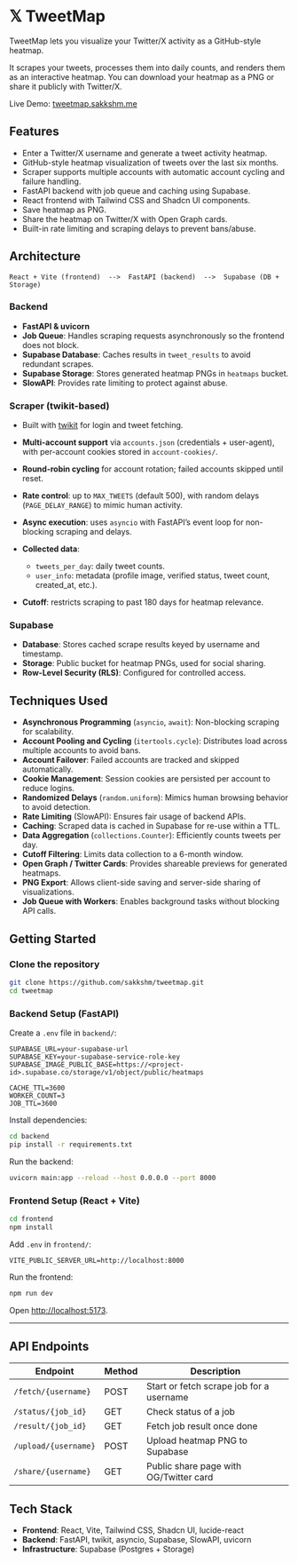 # 𝕏 TweetMap

TweetMap lets you visualize your Twitter/X activity as a GitHub-style heatmap.

It scrapes your tweets, processes them into daily counts, and renders them as an interactive heatmap. You can download your heatmap as a PNG or share it publicly with Twitter/X.

Live Demo: [tweetmap.sakkshm.me](https://tweetmap.sakkshm.me)


## Features

* Enter a Twitter/X username and generate a tweet activity heatmap.
* GitHub-style heatmap visualization of tweets over the last six months.
* Scraper supports multiple accounts with automatic account cycling and failure handling.
* FastAPI backend with job queue and caching using Supabase.
* React frontend with Tailwind CSS and Shadcn UI components.
* Save heatmap as PNG.
* Share the heatmap on Twitter/X with Open Graph cards.
* Built-in rate limiting and scraping delays to prevent bans/abuse.


## Architecture

```
React + Vite (frontend)  -->  FastAPI (backend)  -->  Supabase (DB + Storage)
```



### Backend

* **FastAPI & uvicorn**
* **Job Queue**: Handles scraping requests asynchronously so the frontend does not block.
* **Supabase Database**: Caches results in `tweet_results` to avoid redundant scrapes.
* **Supabase Storage**: Stores generated heatmap PNGs in `heatmaps` bucket.
* **SlowAPI**: Provides rate limiting to protect against abuse.

### Scraper (twikit-based)

* Built with [twikit](https://github.com/twikit) for login and tweet fetching.
* **Multi-account support** via `accounts.json` (credentials + user-agent), with per-account cookies stored in `account-cookies/`.
* **Round-robin cycling** for account rotation; failed accounts skipped until reset.
* **Rate control**: up to `MAX_TWEETS` (default 500), with random delays (`PAGE_DELAY_RANGE`) to mimic human activity.
* **Async execution**: uses `asyncio` with FastAPI’s event loop for non-blocking scraping and delays.
* **Collected data**:

  * `tweets_per_day`: daily tweet counts.
  * `user_info`: metadata (profile image, verified status, tweet count, created_at, etc.).
* **Cutoff**: restricts scraping to past 180 days for heatmap relevance.

### Supabase

* **Database**: Stores cached scrape results keyed by username and timestamp.
* **Storage**: Public bucket for heatmap PNGs, used for social sharing.
* **Row-Level Security (RLS)**: Configured for controlled access.

## Techniques Used

* **Asynchronous Programming** (`asyncio`, `await`): Non-blocking scraping for scalability.
* **Account Pooling and Cycling** (`itertools.cycle`): Distributes load across multiple accounts to avoid bans.
* **Account Failover**: Failed accounts are tracked and skipped automatically.
* **Cookie Management**: Session cookies are persisted per account to reduce logins.
* **Randomized Delays** (`random.uniform`): Mimics human browsing behavior to avoid detection.
* **Rate Limiting** (SlowAPI): Ensures fair usage of backend APIs.
* **Caching**: Scraped data is cached in Supabase for re-use within a TTL.
* **Data Aggregation** (`collections.Counter`): Efficiently counts tweets per day.
* **Cutoff Filtering**: Limits data collection to a 6-month window.
* **Open Graph / Twitter Cards**: Provides shareable previews for generated heatmaps.
* **PNG Export**: Allows client-side saving and server-side sharing of visualizations.
* **Job Queue with Workers**: Enables background tasks without blocking API calls.


## Getting Started

### Clone the repository

```bash
git clone https://github.com/sakkshm/tweetmap.git
cd tweetmap
```

### Backend Setup (FastAPI)

Create a `.env` file in `backend/`:

```env
SUPABASE_URL=your-supabase-url
SUPABASE_KEY=your-supabase-service-role-key
SUPABASE_IMAGE_PUBLIC_BASE=https://<project-id>.supabase.co/storage/v1/object/public/heatmaps

CACHE_TTL=3600
WORKER_COUNT=3
JOB_TTL=3600
```

Install dependencies:

```bash
cd backend
pip install -r requirements.txt
```

Run the backend:

```bash
uvicorn main:app --reload --host 0.0.0.0 --port 8000
```

### Frontend Setup (React + Vite)

```bash
cd frontend
npm install
```

Add `.env` in `frontend/`:

```env
VITE_PUBLIC_SERVER_URL=http://localhost:8000
```

Run the frontend:

```bash
npm run dev
```

Open [http://localhost:5173](http://localhost:5173).

---

## API Endpoints

| Endpoint             | Method | Description                              |
| -------------------- | ------ | ---------------------------------------- |
| `/fetch/{username}`  | POST   | Start or fetch scrape job for a username |
| `/status/{job_id}`   | GET    | Check status of a job                    |
| `/result/{job_id}`   | GET    | Fetch job result once done               |
| `/upload/{username}` | POST   | Upload heatmap PNG to Supabase           |
| `/share/{username}`  | GET    | Public share page with OG/Twitter card   |


## Tech Stack

* **Frontend**: React, Vite, Tailwind CSS, Shadcn UI, lucide-react
* **Backend**: FastAPI, twikit, asyncio, Supabase, SlowAPI, uvicorn
* **Infrastructure**: Supabase (Postgres + Storage)

